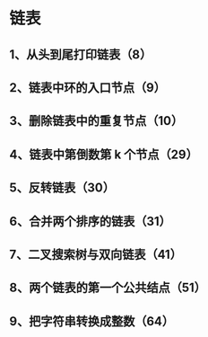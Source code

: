 # 链表

## 1、从头到尾打印链表（8）

## 2、链表中环的入口节点（9）

## 3、删除链表中的重复节点（10）

## 4、链表中第倒数第 k 个节点（29）

## 5、反转链表（30）

## 6、合并两个排序的链表（31）

## 7、二叉搜索树与双向链表（41）

## 8、两个链表的第一个公共结点（51）

## 9、把字符串转换成整数（64）